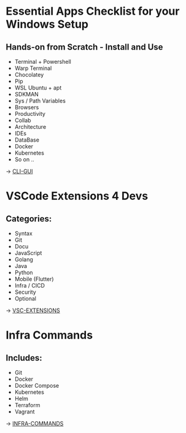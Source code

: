 # Essential Apps Checklist for your Windows Setup

## Hands-on from Scratch - Install and Use

- Terminal + Powershell
- Warp Terminal
- Chocolatey
- Pip
- WSL Ubuntu + apt
- SDKMAN
- Sys / Path Variables
- Browsers
- Productivity
- Collab
- Architecture
- IDEs
- DataBase
- Docker
- Kubernetes
- So on ..

-> [CLI-GUI](cli-gui.md)

# VSCode Extensions 4 Devs

## Categories:

- Syntax
- Git
- Docu
- JavaScript
- Golang
- Java
- Python
- Mobile (Flutter)
- Infra / CICD
- Security
- Optional

-> [VSC-EXTENSIONS](vsc-ext.md)

# Infra Commands

## Includes:

- Git
- Docker
- Docker Compose
- Kubernetes
- Helm
- Terraform
- Vagrant

-> [INFRA-COMMANDS](infra-cmds.md)